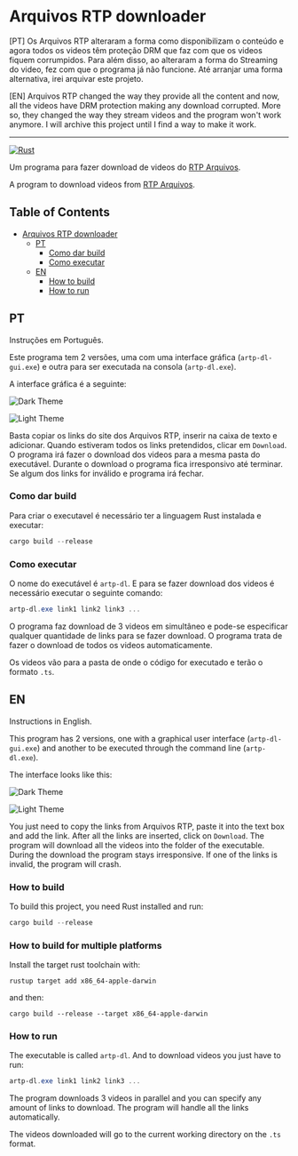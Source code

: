 # Arquivos RTP downloader

[PT] Os Arquivos RTP alteraram a forma como disponibilizam o conteúdo e agora todos os videos têm proteção DRM que faz com que os videos fiquem corrumpidos. Para além disso, ao alteraram a forma do Streaming do video, fez com que o programa já não funcione. Até arranjar uma forma alternativa, irei arquivar este projeto.

[EN] Arquivos RTP changed the way they provide all the content and now, all the videos have DRM protection making any download corrupted. More so, they changed the way they stream videos and the program won't work anymore. I will archive this project until I find a way to make it work.

---

[![Rust](https://github.com/vascoferreira25/arquivos_rtp_downloader/actions/workflows/release.yml/badge.svg)](https://github.com/vascoferreira25/arquivos_rtp_downloader/actions/workflows/release.yml)

Um programa para fazer download de videos do [RTP Arquivos](https://arquivos.rtp.pt/).

A program to download videos from [RTP Arquivos](https://arquivos.rtp.pt/).

<!-- markdown-toc start - Don't edit this section. Run M-x markdown-toc-refresh-toc -->
## Table of Contents

- [Arquivos RTP downloader](#arquivos-rtp-downloader)
    - [PT](#pt)
        - [Como dar build](#como-dar-build)
        - [Como executar](#como-executar)
    - [EN](#en)
        - [How to build](#how-to-build)
        - [How to run](#how-to-run)

<!-- markdown-toc end -->

## PT

Instruções em Português.

Este programa tem 2 versões, uma com uma interface gráfica (`artp-dl-gui.exe`) e outra para ser
executada na consola (`artp-dl.exe`).

A interface gráfica é a seguinte:

![Dark Theme](./examples/dark_theme.png)

![Light Theme](./examples/light_theme.png)

Basta copiar os links do site dos Arquivos RTP, inserir na caixa de texto e
adicionar.  Quando estiveram todos os links pretendidos, clicar em
`Download`. O programa irá fazer o download dos videos para a mesma pasta do
executável. Durante o download o programa fica irresponsivo até terminar. Se
algum dos links for inválido e programa irá fechar.

### Como dar build

Para criar o executavel é necessário ter a linguagem Rust instalada e executar:

```powershell
cargo build --release
```

### Como executar

O nome do executável é `artp-dl`. E para se fazer download dos videos é
necessário executar o seguinte comando:

```powershell
artp-dl.exe link1 link2 link3 ...
```

O programa faz download de 3 videos em simultâneo e pode-se especificar
qualquer quantidade de links para se fazer download. O programa trata de fazer
o download de todos os videos automaticamente.

Os videos vão para a pasta de onde o código for executado e terão o formato
`.ts`.

## EN

Instructions in English.

This program has 2 versions, one with a graphical user interface (`artp-dl-gui.exe`) and another to
be executed through the command line (`artp-dl.exe`).

The interface looks like this:

![Dark Theme](./examples/dark_theme.png)

![Light Theme](./examples/light_theme.png)

You just need to copy the links from Arquivos RTP, paste it into the text box
and add the link. After all the links are inserted, click on `Download`. The
program will download all the videos into the folder of the executable. During
the download the program stays irresponsive. If one of the links is invalid,
the program will crash.

### How to build

To build this project, you need Rust installed and run:

```powershell
cargo build --release
```

### How to build for multiple platforms

Install the target rust toolchain with:

```
rustup target add x86_64-apple-darwin
```

and then:

```
cargo build --release --target x86_64-apple-darwin
```

### How to run

The executable is called `artp-dl`. And to download videos you just have to
run:

```powershell
artp-dl.exe link1 link2 link3 ...
```

The program downloads 3 videos in parallel and you can specify any amount of
links to download. The program will handle all the links automatically.

The videos downloaded will go to the current working directory on the `.ts`
format.
